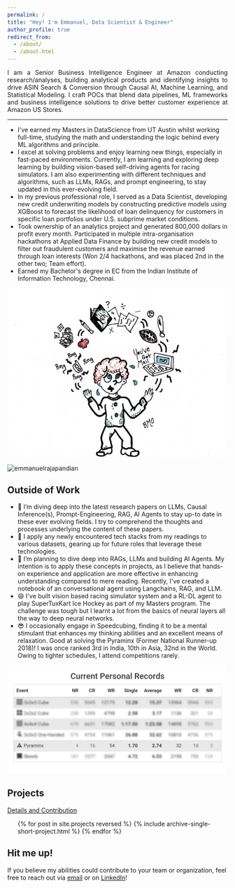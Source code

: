 ```yaml
---
permalink: /
title: "Hey! I'm Emmanuel, Data Scientist & Engineer"
author_profile: true
redirect_from: 
  - /about/
  - /about.html
---
```


<p align="justify"> 
I am a Senior Business Intelligence Engineer at Amazon conducting research/analyses, building analytical products and identifying insights to drive ASIN Search & Conversion through Causal AI, Machine Learning, and Statistical Modeling. I craft POCs that blend data pipelines, ML frameworks and business intelligence solutions to drive better customer experience at Amazon US Stores. </p>

------

- I've earned my Masters in DataScience from UT Austin whilst working full-time, studying the math and understanding the logic behind every ML algorithms and principle.
- I excel at solving problems and enjoy learning new things, especially in fast-paced environments. Currently, I am learning and exploring deep learning by building vision-based self-driving agents for racing simulators. I am also experimenting with different techniques and algorithms, such as LLMs, RAGs, and prompt engineering, to stay updated in this ever-evolving field.
- In my previous professional role, I served as a Data Scientist, developing new credit underwriting models by constructing predictive models using XGBoost to forecast the likelihood of loan delinquency for customers in specific loan portfolios under U.S. subprime market conditions.
- Took ownership of an analytics project and generated 800,000 dollars in profit every month. Participated in multiple intra-organisation hackathons at Applied Data Finance by building new credit models to filter out fraudulent customers and maximise the revenue earned through loan interests (Won 2/4 hackathons, and was placed 2nd in the other two; Team effort).
- Earned my Bachelor's degree in EC from the Indian Institute of Information Technology, Chennai. 

<p align="center">
    <img width="500" src="/images/juggling.jpeg" alt="Juggling work n Studies">
</p>

<p align="left"> <img src="https://komarev.com/ghpvc/?username=emmanuelrajapandian&label=Profile%20Views&color=0040d6&style=flat-square" alt="emmanuelrajapandian" /> </p>

Outside of Work
------
- 🔭 I’m diving deep into the latest research papers on LLMs, Causal Inference(s), Prompt-Engineering, RAG, AI Agents to stay up-to date in these ever evolving fields. I try to comprehend the thoughts and processes underlying the content of these papers.
- 🌱 I apply any newly encountered tech stacks from my readings to various datasets, gearing up for future roles that leverage these technologies. 
- 🤔 I’m planning to dive deep into RAGs, LLMs and building AI Agents. My intention is to apply these concepts in projects, as I believe that hands-on experience and application are more effective in enhancing understanding compared to mere reading. Recently, I've created a notebook of an conversational agent using Langchains, RAG, and LLM.
- 😄 I've built vision based racing simulator system and a RL-DL agent to play SuperTuxKart Ice Hockey as part of my Masters program. The challenge was tough but I learnt a lot from the basics of neural layers all the way to deep neural networks.
- 😎 I occasionally engage in Speedcubing, finding it to be a mental stimulant that enhances my thinking abilities and an excellent means of relaxation. Good at solving the Pyraminx (Former National Runner-up 2018)! I was once ranked 3rd in India, 10th in Asia, 32nd in the World. Owing to tighter schedules, I attend competitions rarely.

<p align="center">
    <img width="500" src="/images/record.png" alt="pyraminx ranking">
</p>


Projects
------
<i class="fas fa-link" aria-hidden="true"></i>  <a href="https://emmanuelrajapandian.github.io/projects/">Details and Contribution</a>
<ul>{% for post in site.projects reversed %}
  {% include archive-single-short-project.html %}
{% endfor %}</ul>

Hit me up!
------
If you believe my abilities could contribute to your team or organization, feel free to reach out via [email](mailto:emmanuel.rajapandian@gmail.com) or on [LinkedIn](https://www.linkedin.com/in/emmanuel-rajapandian/)!
